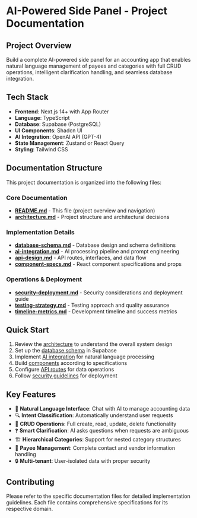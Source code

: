 # AI-Powered Side Panel - Project Documentation

## Project Overview

Build a complete AI-powered side panel for an accounting app that enables natural language management of payees and categories with full CRUD operations, intelligent clarification handling, and seamless database integration.

## Tech Stack

- **Frontend**: Next.js 14+ with App Router
- **Language**: TypeScript
- **Database**: Supabase (PostgreSQL)
- **UI Components**: Shadcn UI
- **AI Integration**: OpenAI API (GPT-4)
- **State Management**: Zustand or React Query
- **Styling**: Tailwind CSS

## Documentation Structure

This project documentation is organized into the following files:

### Core Documentation

- **[README.md](./README.md)** - This file (project overview and navigation)
- **[architecture.md](./docs/architecture.md)** - Project structure and architectural decisions

### Implementation Details

- **[database-schema.md](./docs/database-schema.md)** - Database design and schema definitions
- **[ai-integration.md](./docs/ai-integration.md)** - AI processing pipeline and prompt engineering
- **[api-design.md](./docs/api-design.md)** - API routes, interfaces, and data flow
- **[component-specs.md](./docs/component-specs.md)** - React component specifications and props

### Operations & Deployment

- **[security-deployment.md](./docs/security-deployment.md)** - Security considerations and deployment guide
- **[testing-strategy.md](./docs/testing-strategy.md)** - Testing approach and quality assurance
- **[timeline-metrics.md](./docs/timeline-metrics.md)** - Development timeline and success metrics

## Quick Start

1. Review the [architecture](./docs/architecture.md) to understand the overall system design
2. Set up the [database schema](./docs/database-schema.md) in Supabase
3. Implement [AI integration](./docs/ai-integration.md) for natural language processing
4. Build [components](./docs/component-specs.md) according to specifications
5. Configure [API routes](./docs/api-design.md) for data operations
6. Follow [security guidelines](./docs/security-deployment.md) for deployment

## Key Features

- 🤖 **Natural Language Interface**: Chat with AI to manage accounting data
- 🔍 **Intent Classification**: Automatically understand user requests
- 📝 **CRUD Operations**: Full create, read, update, delete functionality
- ❓ **Smart Clarification**: AI asks questions when requests are ambiguous
- 🏗️ **Hierarchical Categories**: Support for nested category structures
- 👥 **Payee Management**: Complete contact and vendor information handling
- 🔒 **Multi-tenant**: User-isolated data with proper security

## Contributing

Please refer to the specific documentation files for detailed implementation guidelines. Each file contains comprehensive specifications for its respective domain.

